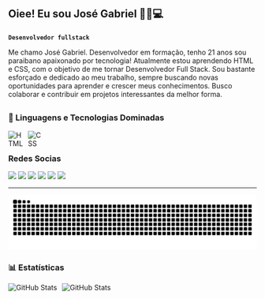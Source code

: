 ## Oiee! Eu sou José Gabriel 👦🏾💻

**`Desenvolvedor fullstack`**

Me chamo José Gabriel. Desenvolvedor em formação, tenho 21 anos sou paraibano apaixonado por tecnologia!
Atualmente estou aprendendo HTML e CSS, com o objetivo de me tornar Desenvolvedor Full Stack. Sou bastante esforçado e dedicado ao meu trabalho,
sempre buscando novas oportunidades para aprender e crescer meus conhecimentos. Busco colaborar e contribuir em projetos interessantes da melhor forma.

##

### 🤖 Linguagens e Tecnologias Dominadas

 <img align="left" alt="HTML" title="HTML" width="30px" style="padding-right: 10px;" src="https://cdn.jsdelivr.net/gh/devicons/devicon@latest/icons/html5/html5-original.svg"/>
 <img align="left" alt="CSS" title="CSS" width="30px" style="padding-right: 10px;" src="https://cdn.jsdelivr.net/gh/devicons/devicon@latest/icons/css3/css3-original.svg"/>
  <br>
  
  ##

 ### Redes Socias
  <a href="https://www.youtube.com/@thoralenda21" target="_blank"><img src="https://img.shields.io/badge/YouTube-FF0000?style=for-the-badge&logo=youtube&logoColor=white"></a>
  <a href="https://www.instagram.com/jgabrieltech" target="_blank"><img src="https://img.shields.io/badge/-Instagram-%23E4405F?style=for-the-badge&logo=instagram&logoColor=white"></a>
 	<a href="https://x.com/josegabrieldev" target="_blank"><img src="https://img.shields.io/badge/Twitter-1DA1F2?style=for-the-badge&logo=twitter&logoColor=white"></a>
 <a href="https://discord.com/channels/@me" target="_blank"><img src="https://img.shields.io/badge/Discord-7289DA?style=for-the-badge&logo=discord&logoColor=white"></a> 
  <a href="Devgabrielsilva21@gmail.com" target="_blank"><img src="https://img.shields.io/badge/-Gmail-%23333?style=for-the-badge&logo=gmail&logoColor=white"></a>
  <a href="https://api.whatsapp.com/message/TWX7WBVIHVQ3G1?autoload=1&app_absent=0" target="_blank"><img src="https://img.shields.io/badge/WhatsApp-25D366?style=for-the-badge&logo=whatsapp&logoColor=white"></a>
  <br>

---

<div align=center>
 <img src="https://raw.githubusercontent.com/josegabrieldev/josegabrieldev/output/snake.svg" alt="Snake animation" />
</div>

  ### 📊 Estatísticas

<div>
  <img 
    align="left" 
    alt="GitHub Stats" 
    height="200" 
    style="padding-right: 10px;" 
    src="https://github-readme-stats.vercel.app/api?username=josegabrieldev&show_icons=true&theme=tokyonight&include_all_commits=true&locale=pt-br"/>
 <img 
      align="left" 
      alt="GitHub Stats" 
      height="200" 
      src="https://github-readme-stats.vercel.app/api/top-langs/?username=josegabrieldev&theme=tokyonight&layout=compact&custom_title=Tecnologias&langs_count=9"/>
</div>
